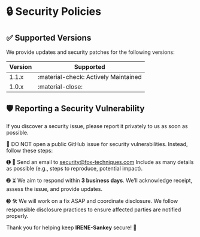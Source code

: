# 🔒 Security Policies

## ✅ Supported Versions

We provide updates and security patches for the following versions:


| Version | Supported            |
| ------- | -------------------- |
| 1.1.x   | :material-check: Actively Maintained     |
| 1.0.x   | :material-close:     |

## 🛡️ Reporting a Security Vulnerability

If you discover a security issue, please report it privately to us as soon as possible.

🚨 DO NOT open a public GitHub issue for security vulnerabilities. Instead, follow these steps:

➊ 📩 Send an email to [security@fox-techniques.com](mailto:security@fox-techniques.com) Include as many details as possible (e.g., steps to reproduce, potential impact).

➋ ⏳ We aim to respond within **3 business days**. We’ll acknowledge receipt, assess the issue, and provide updates.

➌ 🛠️ We will work on a fix ASAP and coordinate disclosure. We follow responsible disclosure practices to ensure affected parties are notified properly.

Thank you for helping keep **IRENE-Sankey** secure! 🙌